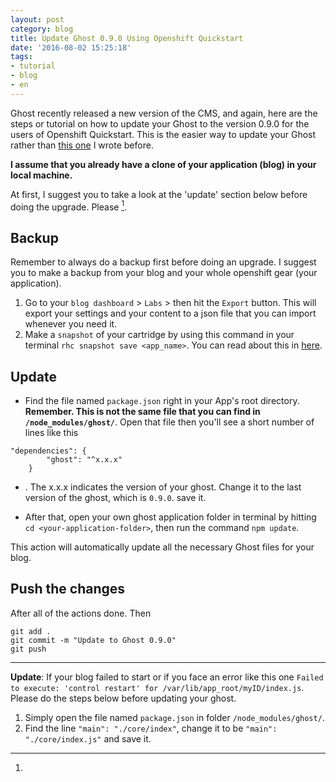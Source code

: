 ```yaml
---
layout: post
category: blog
title: Update Ghost 0.9.0 Using Openshift Quickstart
date: '2016-08-02 15:25:18'
tags:
- tutorial
- blog
- en
---
```


Ghost recently released a new version of the CMS, and again, here are the steps or tutorial on how to update your Ghost to the version 0.9.0 for the users of Openshift Quickstart. This is the easier way to update your Ghost rather than [this one](https://blog.sasono.web.id/2016/06/03/update-ghost-0-8-0-using-openshift-quickstart/) I wrote before.
 
**I assume that you already have a clone of your application (blog) in your local machine.**

At first, I suggest you to take a look at the 'update' section below before doing the upgrade. Please [^1].

## Backup
Remember to always do a backup first before doing an upgrade. I suggest you to make a backup from your blog and your whole openshift gear (your application).

1. Go to your `blog dashboard` > `Labs` > then hit the `Export` button. This will export your settings and your content to a json file that you can import whenever you need it.
2. Make a `snapshot` of your cartridge by using this command in your terminal `rhc snapshot save <app_name>`. You can read about this in [here](https://developers.openshift.com/managing-your-applications/backing-up-applications.html).

## Update
- Find the file named `package.json` right in your App's root directory. **Remember. This is not the same file that you can find in `/node_modules/ghost/`**. Open that file then you'll see a short number of lines like this

```
"dependencies": {
        "ghost": "^x.x.x"
    }
```
- . The x.x.x indicates the version of your ghost. Change it to the last version of the ghost, which is `0.9.0`. save it.

- After that, open your own ghost application folder in terminal by hitting `cd <your-application-folder>`, then run the command `npm update`.

This action will automatically update all the necessary Ghost files for your blog.

## Push the changes
After all of the actions done.
Then
```
git add .
git commit -m "Update to Ghost 0.9.0"
git push
```

***
[^1]: 
**Update**: If your blog failed to start or if you face an error like this one `Failed to execute: 'control restart' for /var/lib/app_root/myID/index.js`. Please do the steps below before updating your ghost.

1. Simply open the file named `package.json` in folder `/node_modules/ghost/`.
2. Find the line `"main": "./core/index"`, change it to be `"main": "./core/index.js"` and save it.
